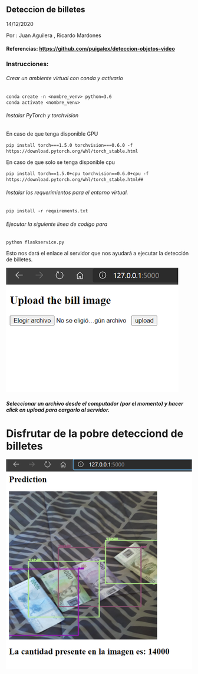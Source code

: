 ## Deteccion de billetes
14/12/2020


Por :   Juan Aguilera ,
        Ricardo Mardones  


####  Referencias: https://github.com/puigalex/deteccion-objetos-video


### Instrucciones:



###### Crear un ambiente virtual con conda y activarlo

```
conda create -n <nombre_venv> python=3.6
conda activate <nombre_venv>
```

###### Instalar PyTorch y torchvision

En caso de que tenga disponible GPU

```
pip install torch===1.5.0 torchvision===0.6.0 -f https://download.pytorch.org/whl/torch_stable.html
```

En caso de que solo se tenga disponible cpu
```
pip install torch==1.5.0+cpu torchvision==0.6.0+cpu -f https://download.pytorch.org/whl/torch_stable.html##
```

###### Instalar los requerimientos para el entorno virtual.



```
pip install -r requirements.txt
```
###### Ejecutar la siguiente linea de codigo para

```
python flaskservice.py
```

Esto nos dará el enlace al servidor que nos ayudará a ejecutar la detección de billetes.


![Captura de el servidor web](/images_readme/flaskservice.png)

##### Seleccionar un archivo desde el computador (por el momento) y hacer click en upload para cargarlo al servidor.



# __Disfrutar de la pobre detecciond de billetes__

![Captura de el servidor web](/images_readme/flaskServiceresult.png)
